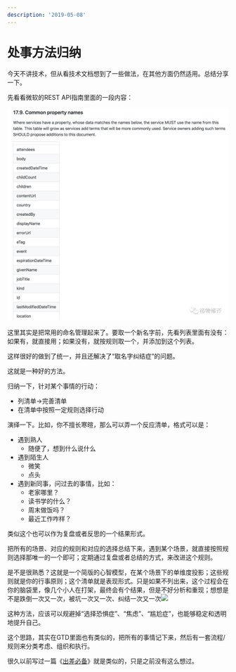 ```yaml
---
description: '2019-05-08'
---
```


# 处事方法归纳

​今天不讲技术，但从看技术文档想到了一些做法，在其他方面仍然适用。总结分享一下。

先看看微软的REST API指南里面的一段内容：

![](../../.gitbook/assets/wechatimg59.jpeg)

这里其实是把常用的命名管理起来了。要取一个新名字前，先看列表里面有没有：如果有，就直接用；如果没有，就按规则取一个，并添加到这个列表。

这样很好的做到了统一，并且还解决了“取名字纠结症”的问题。

这就是一种好的方法。

归纳一下，针对某个事情的行动：

* 列清单-&gt;完善清单
* 在清单中按照一定规则选择行动



演绎一下。比如，你不擅长寒暄，那么可以弄一个反应清单，格式可以是：

* 遇到熟人
  * 随便了，想到什么说什么
* 遇到陌生人
  * 微笑
  * 点头
* 遇到新同事，问过去的事情，比如：
  * 老家哪里？
  * 读书学的什么？
  * 周末做饭吗？
  * 最近工作咋样？

类似这个也可以作为复盘或者反思的一个结果形式。

把所有的场景、对应的规则和对应的选择总结下来，遇到某个场景，就直接按照规则选择那唯一的一个即可；定期通过复盘或者总结的方式，来改进这个规则。

是不是很熟悉？这就是一个简版的心智模型，在某个场景下的单维度投影；这些规则就是你的行事原则；这个清单就是表现形式。只是如果不列出来，这个过程会在你的脑袋里，像几个小人在打架，最终会有个结果，但是不好分析和重现；想想是不是跌倒一次又一次，被坑一次又一次、纠结一次又一次![](https://res.wx.qq.com/mpres/htmledition/images/icon/common/emotion_panel/emoji_wx/2_05.png)

这种方法，应该可以规避掉“选择恐惧症”、“焦虑”、“尴尬症”，也能够稳定和透明地提升自己。

这个思路，其实在GTD里面也有类似的，把所有的事情记下来，然后有一套流程/规则来分类考虑、组织和执行。

很久以前写过一篇《[出差必备](http://mp.weixin.qq.com/s?__biz=MjM5MTM4NDE3Mg==&mid=2247483713&idx=1&sn=3e21d6fe0b9ac56256f6265155a76e50&chksm=a6b7164291c09f544a4130ed5d6fdd5ad78ff9981a6df156820d69ca37719aed0ff88d8fdc30&scene=21#wechat_redirect)》就是类似的，只是之前没有这么想过。

